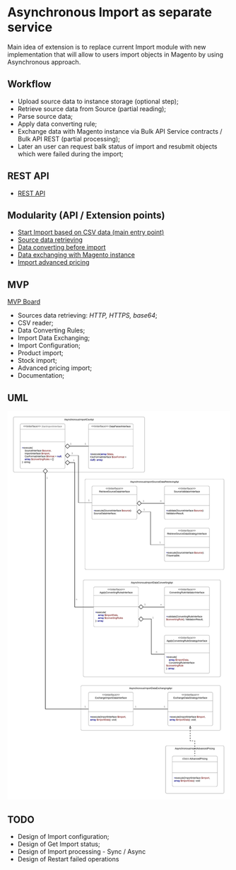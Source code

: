 # Asynchronous Import as separate service

Main idea of extension is to replace current Import module with new implementation that will allow to users import objects in Magento by using Asynchronous approach.

## Workflow

- Upload source data to instance storage (optional step);
- Retrieve source data from Source (partial reading);
- Parse source data;
- Apply data converting rule;
- Exchange data with Magento instance via Bulk API Service contracts / Bulk API REST (partial processing);
- Later an user can request balk status of import and resubmit objects which were failed during the import;

## REST API

- [REST API](rest-api.md)

## Modularity (API / Extension points)

- [Start Import based on CSV data (main entry point)](modularity/import-csv.md)
- [Source data retrieving](modularity/source-data-retrieving.md)
- [Data converting before import](modularity/data-converting.md)
- [Data exchanging with Magento instance](modularity/data-exchanging.md)
- [Import advanced pricing](modularity/advanced-pricing.md)

## MVP

[MVP Board](https://app.zenhub.com/workspaces/async-import-5b5f349bd6768d6255917727/reports/burndown?milestoneId=4625823)

- Sources data retrieving: *HTTP, HTTPS, base64*;
- CSV reader;
- Data Converting Rules;
- Import Data Exchanging;
- Import Configuration;
- Product import;
- Stock import;
- Advanced pricing import;
- Documentation;

## UML

![AsyncImportUML@2x](AsyncImportUML.png)

## TODO
- Design of Import configuration;
- Design of Get Import status;
- Design of Import processing - Sync / Async
- Design of Restart failed operations
